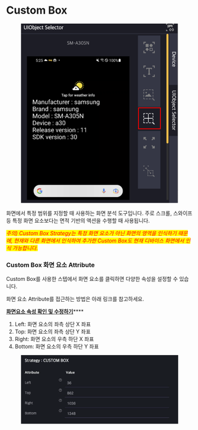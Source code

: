 # Custom Box

<figure><img src="../.gitbook/assets/image (34).png" alt=""><figcaption></figcaption></figure>

화면에서 특정 범위를 지정할 때 사용하는 화면 분석 도구입니다. 주로 스크롤, 스와이프 등 특정 화면 요소보다는 면적 기반의 액션을 수행할 때 사용됩니다.

_<mark style="color:red;">주의) Custom Box Strategy는 특정 화면 요소가 아닌 화면의 영역을 인식하기 때문에, 현재와 다른 화면에서 인식하여 추가한 Custom Box도 현재 디바이스 화면에서 인식 가능합니다.</mark>_

_<mark style="color:red;"></mark>_

### Custom Box 화면 요소 Attribute&#x20;

Custom Box를 사용한 스텝에서 화면 요소를 클릭하면 다양한 속성을 설정할 수 있습니다.

화면 요소 Attribute를 접근하는 방법은 아래 링크를 참고하세요.

[**화면요소 속성 확인 및 수정하기**](../scenario-make-n-go/undefined-4.md#undefined-1)****

1. Left: 화면 요소의 좌측 상단 X 좌표
2. Top: 화면 요소의 좌측 상단 Y 좌표
3. Right: 화면 요소의 우측 하단 X 좌표
4. Bottom: 화면 요소의 우측 하단 Y 좌표

<figure><img src="../.gitbook/assets/image (40).png" alt=""><figcaption></figcaption></figure>
